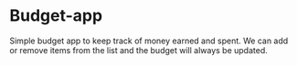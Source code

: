 # Budget-app
Simple budget app to keep track of money earned and spent. We can add or remove items from the list and the budget will always be updated.
